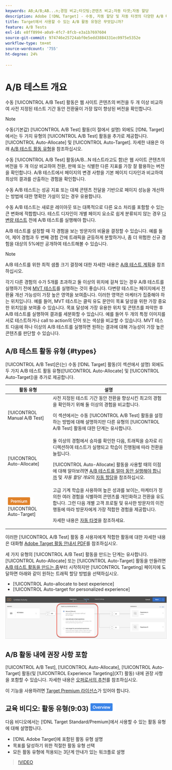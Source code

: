 ```yaml
---
keywords: AB;A/B;AB...n;경험 비교;타깃팅;콘텐츠 비교;자동 타겟;자동 할당
description: Adobe [!DNL Target] - 수동, 자동 할당 및 자동 타겟의 다양한 A/B 테스트 활동 유형에 대해 알아봅니다. 당신에게 맞는 것을 고르세요.
title: Target에서 사용할 수 있는 A/B 활동 유형은 무엇입니까?
feature: A/B Tests
exl-id: e8ff8994-a0a9-4fc7-8fcb-e3a1b7697604
source-git-commit: 974746e25724abf0e5edd3884331ec0975e5352e
workflow-type: tm+mt
source-wordcount: '755'
ht-degree: 24%

---
```


# A/B 테스트 개요

수동 [!UICONTROL A/B Test] 활동은 웹 사이트 콘텐츠의 버전을 두 개 이상 비교하여 사전 지정된 테스트 기간 동안 전환율이 가장 많이 향상된 버전을 확인합니다.

>[!NOTE]
>
>수동(기본값) [!UICONTROL A/B Test] 활동(이 절에서 설명) 외에도 [!DNL Target]에서는 두 가지 유형의 [!UICONTROL A/B Test] 활동을 추가로 제공합니다. [!UICONTROL Auto-Allocate] 및 [!UICONTROL Auto-Target]. 자세한 내용은 아래 [A/B 테스트 활동 유형](#types)을 참조하십시오.

수동 [!UICONTROL A/B Test] 활동(A/B...N 테스트라고도 함)은 웹 사이트 콘텐츠의 버전을 두 개 이상 비교하여 전환, 판매 또는 식별한 다른 지표를 가장 잘 활용하는 버전을 확인합니다. A/B 테스트에서 페이지의 변경 사항을 기본 페이지 디자인과 비교하여 최상의 결과를 산출하는 경험을 확인합니다.

수동 A/B 테스트는 성공 지표 또는 대체 콘텐츠 전달을 기반으로 페이지 성능을 개선하는 방법에 대한 명확한 가설이 있는 경우 유용합니다.

수동 A/B 테스트는 새로운 레이아웃 또는 대폭적으로 다른 요소 처리를 포함할 수 있는 큰 변화에 적합합니다. 테스트 디자인이 개별 페이지 요소로 쉽게 분류되지 않는 경우 [다변량 테스트](/help/main/c-activities/c-multivariate-testing/multivariate-testing.md) 전에 A/B 테스트를 실행해야 합니다.

A/B 테스트를 설정할 때 각 경험을 보는 방문자의 비율을 결정할 수 있습니다. 예를 들어, 제어 경험과 두 번째 경험 간에 트래픽을 균등하게 분할하거나, 좀 더 위험한 신규 경험을 대상의 5%에만 공개하여 테스트해볼 수 있습니다.

>[!NOTE]
>
>A/B 테스트를 위한 최적 샘플 크기 결정에 대한 자세한 내용은 [A/B 테스트 계획](/help/main/c-activities/t-test-ab/sample-size-determination.md)을 참조하십시오.

각기 다른 경험의 수가 5개를 초과하고 둘 이상의 위치에 걸쳐 있는 경우 A/B 테스트를 실행하기 전에 [MVT 테스트](/help/main/c-activities/c-multivariate-testing/multivariate-testing.md)를 실행하는 것이 좋습니다. 다변량 테스트는 페이지에서 전환율 개선 가능성이 가장 높은 영역을 보여줍니다. 이러한 영역은 마케터가 집중해야 하는 위치입니다. 예를 들어, MVT 테스트는 클릭 유도 문안이 목표 달성을 위한 가장 중요한 위치임을 보여줄 수 있습니다. 목표 달성에 가장 유용한 위치 및 콘텐츠를 파악한 후 A/B 테스트를 실행하여 결과를 세분화할 수 있습니다. 예를 들어 두 개의 특정 이미지를 서로 테스트하거나 call to action의 단어 또는 색상을 비교할 수 있습니다. MVT 테스트 다음에 하나 이상의 A/B 테스트를 실행하면 원하는 결과에 대해 가능성이 가장 높은 콘텐츠를 판단할 수 있습니다.

## A/B 테스트 활동 유형 {#types}

[!UICONTROL A/B Test]은(는) 수동 [!DNL Target] 활동(이 섹션에서 설명) 외에도 두 가지 A/B 테스트 활동 유형([!UICONTROL Auto-Allocate] 및 [!UICONTROL Auto-Target])을 추가로 제공합니다.

| 활동 유형 | 설명 |
| --- | --- |
| [!UICONTROL Manual A/B Test] | 사전 지정된 테스트 기간 동안 전환을 향상시킨 최고의 경험을 확인하기 위해 둘 이상의 경험을 비교합니다.<P>이 섹션에서는 수동 [!UICONTROL A/B Test] 활동을 설정하는 방법에 대해 설명하지만 다른 유형의 [!UICONTROL A/B Test] 활동에 대한 단계는 유사합니다. |
| [!UICONTROL Auto-Allocate] | 둘 이상의 경험에서 승자를 확인한 다음, 트래픽을 승자로 리디렉션하여 테스트가 실행되고 학습이 진행됨에 따라 전환을 늘립니다.<P>[!UICONTROL Auto-Allocate] 활동을 사용할 때의 이점에 대해 알아보려면 [A/B 테스트를 얼마 동안 실행해야 합니까](/help/main/c-activities/t-test-ab/sample-size-determination.md#auto-allocate) 및 *자동 할당 개요*&#x200B;의 [자동 할당](/help/main/c-activities/automated-traffic-allocation/automated-traffic-allocation.md)을 참조하십시오. |
| ![프리미엄 배지](/help/main/assets/premium.png) [!UICONTROL Auto-Target] | 고급 기계 학습을 사용하여 높은 성과를 보이는, 마케터가 정의한 여러 경험을 식별하여 콘텐츠를 개인화하고 전환을 유도합니다. 그런 다음 개별 고객 프로필 및 유사한 방문자의 이전 행동에 따라 방문자에게 가장 적합한 경험을 제공합니다.<P>자세한 내용은 [자동 타겟](/help/main/c-activities/auto-target/auto-target-to-optimize.md)을 참조하세요. |

이러한 [!UICONTROL A/B Test] 활동 중 사용자에게 적합한 활동에 대한 자세한 내용은 대화형 [Adobe Target 활동 안내서 PDF](/help/main/c-activities/target-activities-guide.md)를 참조하십시오.

세 가지 유형의 [!UICONTROL A/B Test] 활동을 만드는 단계는 유사합니다. [!UICONTROL Auto-Allocate] 또는 [!UICONTROL Auto-Target] 활동을 만들려면 [A/B 테스트 활동을 만드는 중](/help/main/c-activities/t-test-ab/t-test-create-ab/test-create-ab.md)부터 시작하지만 [!UICONTROL Targeting] 페이지에 도달하면 아래와 같이 원하는 트래픽 할당 방법을 선택하십시오.

* [!UICONTROL Auto-allocate to best experience]
* [!UICONTROL Auto-target for personalized experience]

![트래픽 할당 메서드 설정](/help/main/c-activities/t-test-ab/t-test-create-ab/assets/traffic-allocation-method.png)

## A/B 활동 내에 권장 사항 포함

[!UICONTROL A/B Test], [!UICONTROL Auto-Allocate], [!UICONTROL Auto-Target] 활동(및 [!UICONTROL Experience Targeting]&#x200B;(XT) 활동) 내에 권장 사항을 포함할 수 있습니다. 자세한 내용은 [오퍼로서의 추천](/help/main/c-recommendations/recommendations-as-an-offer.md)를 참조하십시오.

이 기능을 사용하려면 [Target Premium 라이선스](/help/main/c-intro/intro.md#premium)가 있어야 합니다.

## 교육 비디오: 활동 유형(9:03) ![개요 배지](/help/main/assets/overview.png)

다음 비디오에서는 [!DNL Target Standard/Premium]에서 사용할 수 있는 활동 유형에 대해 설명합니다.

* [!DNL Adobe Target]에 포함된 활동 유형 설명
* 목표를 달성하기 위한 적절한 활동 유형 선택
* 모든 활동 유형에 적용되는 3단계 안내가 있는 워크플로 설명

>[!VIDEO](https://video.tv.adobe.com/v/30520?captions=kor)
